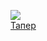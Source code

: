 ![](/books/prose_rus_classic/Александр%20Иванович%20Куприн/Тапер.jpg)  
[Тапер](/books/prose_rus_classic/Александр%20Иванович%20Куприн/Тапер)
